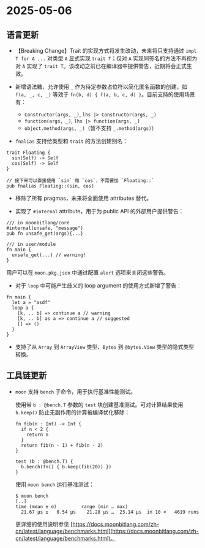 # 2025-05-06

## 语言更新

- 【Breaking Change】Trait 的实现方式将发生改动，未来将只支持通过 `impl T for A ...` 对类型 `A` 显式实现 `trait T`；仅对 `A` 实现同签名的方法不再视为对 `A` 实现了 `trait T`。该改动之前已在编译器中提供警告，近期将会正式生效。

- 新增语法糖，允许使用 `_` 作为待定参数占位符以简化匿名函数的创建，如 `f(a, _, c, _)` 等效于 `fn(b, d) { f(a, b, c, d) }`。目前支持的使用场景有：
  - `Constructor(args, _)`, `lhs |> Constructor(args, _)`
  - `function(args, _)`, `lhs |> function(args, _)`
  - `object.method(args, _)`（暂不支持 `_.method(args)`）

- `fnalias` 支持给类型和 `trait` 的方法创建别名：

```moonbit
trait Floating {
  sin(Self) -> Self
  cos(Self) -> Self
}

// 接下来可以直接使用 `sin` 和 `cos`，不需要加 `Floating::`
pub fnalias Floating::(sin, cos)
```

- 移除了所有 pragmas，未来将全面使用 attributes 替代。

- 实现了 `#internal` attribute，用于为 public API 的外部用户提供警告：

```moonbit
/// in moonbitlang/core
#internal(unsafe, "message")
pub fn unsafe_get(args){...}

/// in user/module
fn main {
  unsafe_get(...) // warning!
}
```

用户可以在 `moon.pkg.json` 中通过配置 `alert` 选项来关闭这些警告。

- 对于 `loop` 中可能产生歧义的 loop argument 的使用方式新增了警告：

```moonbit
fn main {
  let a = "asdf"
  loop a {
    [k, .. b] => continue a // warning
    [k, .. b] as a => continue a // suggested
    [] => ()
  }
}
```

- 支持了从 `Array` 到 `ArrayView` 类型、`Bytes` 到 `@bytes.View` 类型的隐式类型转换。

## 工具链更新

- `moon` 支持 `bench` 子命令，用于执行基准性能测试。

  使用带 `b : @bench.T` 参数的 `test` 块创建基准测试。可对计算结果使用 `b.keep()` 防止无副作用的计算被编译优化移除：

  ```moonbit
  fn fib(n : Int) -> Int {
    if n < 2 {
      return n
    }
    return fib(n - 1) + fib(n - 2)
  }

  test (b : @bench.T) {
    b.bench(fn() { b.keep(fib(20)) })
  }
  ```

  使用 `moon bench` 运行基准测试：

  ```shell
  $ moon bench
  [..]
  time (mean ± σ)         range (min … max)
    21.67 µs ±   0.54 µs    21.28 µs …  23.14 µs  in 10 ×   4619 runs
  ```

  更详细的使用说明参见 [https://docs.moonbitlang.com/zh-cn/latest/language/benchmarks.html](https://docs.moonbitlang.com/zh-cn/latest/language/benchmarks.html)。

